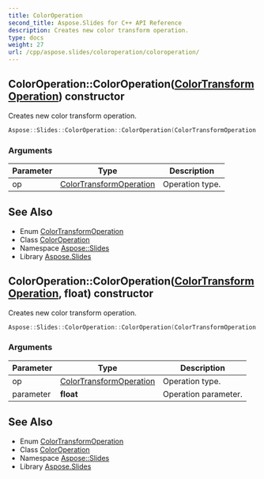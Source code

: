 ```yaml
---
title: ColorOperation
second_title: Aspose.Slides for C++ API Reference
description: Creates new color transform operation.
type: docs
weight: 27
url: /cpp/aspose.slides/coloroperation/coloroperation/
---
```

## ColorOperation::ColorOperation([ColorTransformOperation](../../colortransformoperation/)) constructor


Creates new color transform operation.

```cpp
Aspose::Slides::ColorOperation::ColorOperation(ColorTransformOperation op)
```


### Arguments

| Parameter | Type | Description |
| --- | --- | --- |
| op | [ColorTransformOperation](../../colortransformoperation/) | Operation type. |

## See Also

* Enum [ColorTransformOperation](../../colortransformoperation/)
* Class [ColorOperation](../)
* Namespace [Aspose::Slides](../../)
* Library [Aspose.Slides](../../../)
## ColorOperation::ColorOperation([ColorTransformOperation](../../colortransformoperation/), **float**) constructor


Creates new color transform operation.

```cpp
Aspose::Slides::ColorOperation::ColorOperation(ColorTransformOperation op, float parameter)
```


### Arguments

| Parameter | Type | Description |
| --- | --- | --- |
| op | [ColorTransformOperation](../../colortransformoperation/) | Operation type. |
| parameter | **float** | Operation parameter. |

## See Also

* Enum [ColorTransformOperation](../../colortransformoperation/)
* Class [ColorOperation](../)
* Namespace [Aspose::Slides](../../)
* Library [Aspose.Slides](../../../)
